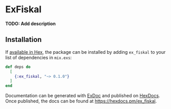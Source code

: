 # ExFiskal

**TODO: Add description**

## Installation

If [available in Hex](https://hex.pm/docs/publish), the package can be installed
by adding `ex_fiskal` to your list of dependencies in `mix.exs`:

```elixir
def deps do
  [
    {:ex_fiskal, "~> 0.1.0"}
  ]
end
```

Documentation can be generated with [ExDoc](https://github.com/elixir-lang/ex_doc)
and published on [HexDocs](https://hexdocs.pm). Once published, the docs can
be found at <https://hexdocs.pm/ex_fiskal>.

